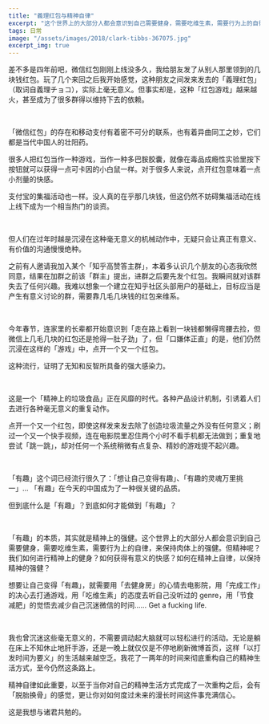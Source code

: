 ```yaml
---
title: "義理红包与精神自律"
excerpt: "这个世界上的大部分人都会意识到自己需要健身，需要吃维生素，需要行为上的自律，来保持肉体上的强健。但精神呢？我们如何进行精神上的健身？如何获得有意义的快感？如何在精神上自律，以保持精神的强健？"
tags: 日常
image: "/assets/images/2018/clark-tibbs-367075.jpg"
excerpt_img: true
---
```


差不多是四年前吧，微信红包刚刚上线没多久，我给朋友发了从别人那里领到的几块钱红包。玩了几个来回之后我开始感觉，这种朋友之间发来发去的「義理红包」（取词自義理チョコ），实际上毫无意义。但事实却是，这种「红包游戏」越来越火，甚至成为了很多群得以维持下去的依赖。

<br>

「微信红包」的存在和移动支付有着密不可分的联系，也有着异曲同工之妙，它们都是当代中国人的壮阳药。

很多人把红包当作一种游戏，当作一种多巴胺胶囊，就像在毒品成瘾性实验里按下按钮就可以获得一点可卡因的小白鼠一样。对于很多人来说，点开红包意味着一点小剂量的快感。

支付宝的集福活动也一样。没人真的在乎那几块钱，但这仍然不妨碍集福活动在线上线下成为一个相当热门的谈资。

<br>

但人们在过年时越是沉浸在这种毫无意义的机械动作中，无疑只会让真正有意义、有价值的沟通慢慢绝种。

之前有人邀请我加入某个「知乎高赞答主群」，本着多认识几个朋友的心态我欣然同意，结果在加群之前该「群主」提出，进群之后要先发个红包。我瞬间就对该群失去了任何兴趣。我难以想象一个建立在知乎社区头部用户的基础上，目标应当是产生有意义讨论的群，需要靠几毛几块钱的红包来维系。

<br>

今年春节，连家里的长辈都开始意识到「走在路上看到一块钱都懒得弯腰去捡，但微信上几毛几块的红包还是抢得一肚子劲」了，但「口嫌体正直」的是，他们仍然沉浸在这样的「游戏」中，点开一个又一个红包。

这种流行，证明了无知和反智所具备的强大感染力。

<br>

这是一个「精神上的垃圾食品」正在风靡的时代。各种产品设计机制，引诱着人们去进行各种毫无意义的重复动作。

点开一个又一个红包，即使这样发来发去除了创造垃圾流量之外没有任何意义；刷过一个又一个快手视频，连在电影院里忍住两个小时不看手机都无法做到；重复地尝试「跳一跳」，却对任何一个系统稍微有点复杂、精妙的游戏提不起兴趣。

<br>

「有趣」这个词已经流行很久了：「想让自己变得有趣」、「有趣的灵魂万里挑一」… 「有趣」在今天的中国成为了一种很关键的品质。

但到底什么是「有趣」？到底如何才能做到「有趣」？

<br>

「有趣」的本质，其实就是精神上的强健。这个世界上的大部分人都会意识到自己需要健身，需要吃维生素，需要行为上的自律，来保持肉体上的强健。但精神呢？我们如何进行精神上的健身？如何获得有意义的快感？如何在精神上自律，以保持精神的强健？

想要让自己变得「有趣」，就需要用「去健身房」的心情去电影院，用「完成工作」的决心去打通游戏，用「吃维生素」的态度去听自己没听过的 genre，用「节食减肥」的觉悟去减少自己沉迷微信的时间……
Get a fucking life.

<br>

我也曾沉迷这些毫无意义的，不需要调动起大脑就可以轻松进行的活动。无论是躺在床上不知休止地肝手游，还是一晚上就仅仅是不停地刷新微博首页，这样「以打发时间为要义」的生活越来越空乏。我花了一两年的时间来彻底重构自己的精神生活方式，至今仍然这条路上。

精神自律如此重要，以至于当你对自己的精神生活方式完成了一次重构之后，会有「脱胎换骨」的感觉，更让你对如何度过未来的漫长时间这件事充满信心。

这是我想与诸君共勉的。
